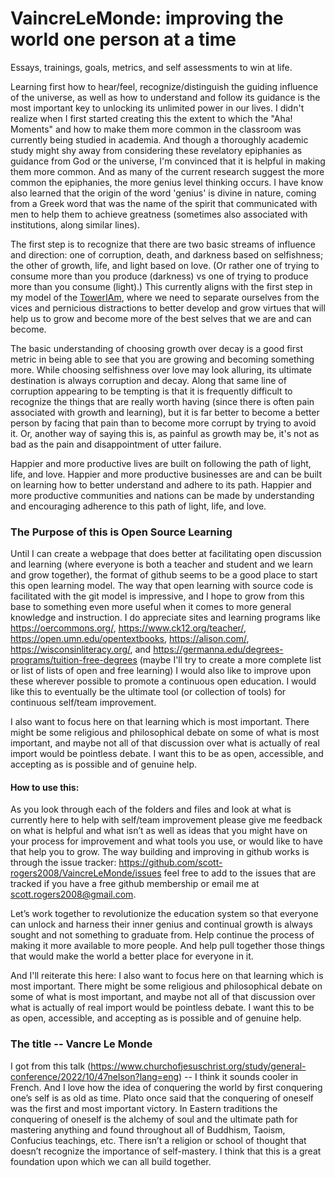 # VaincreLeMonde: improving the world one person at a time
Essays, trainings, goals, metrics, and self assessments to win at life.

Learning first how to hear/feel, recognize/distinguish the guiding influence of the universe, as well as how to understand and follow its guidance is the most important key to unlocking its unlimited power in our lives. I didn't realize when I first started creating this the extent to which the "Aha! Moments" and how to make them more common in the classroom was currently being studied in academia. And though a thoroughly academic study might shy away from considering these revelatory epiphanies as guidance from God or the universe, I'm convinced that it is helpful in making them more common. And as many of the current research suggest the more common the epiphanies, the more genius level thinking occurs. I have know also learned that the origin of the word 'genius' is divine in nature, coming from a Greek word that was the name of the spirit that communicated with men to help them to achieve greatness (sometimes also associated with institutions, along similar lines).

The first step is to recognize that there are two basic streams of influence and direction: one of corruption, death, and darkness based on selfishness; the other of growth, life, and light based on love. (Or rather one of trying to consume more than you produce (darkness) vs one of trying to produce more than you consume (light).)  This currently aligns with the first step in my model of the [TowerIAm](/training/TheTowerIAm.md), where we need to separate ourselves from the vices and pernicious distractions to better develop and grow virtues that will help us to grow and become more of the best selves that we are and can become.

The basic understanding of choosing growth over decay is a good first metric in being able to see that you are growing and becoming something more. While choosing selfishness over love may look alluring, its ultimate destination is always corruption and decay. Along that same line of corruption appearing to be tempting is that it is frequently difficult to recognize the things that are really worth having (since there is often pain associated with growth and learning), but it is far better to become a better person by facing that pain than to become more corrupt by trying to avoid it. Or, another way of saying this is, as painful as growth may be, it's not as bad as the pain and disappointment of utter failure.

Happier and more productive lives are built on following the path of light, life, and love. Happier and more productive businesses are and can be built on learning how to better understand and adhere to its path. Happier and more productive communities and nations can be made by understanding and encouraging adherence to this path of light, life, and love.

### The Purpose of this is Open Source Learning
Until I can create a webpage that does better at facilitating open discussion and learning (where everyone is both a teacher and student and we learn and grow together), the format of github seems to be a good place to start this open learning model. The way that open learning with source code is facilitated with the git model is impressive, and I hope to grow from this base to something even more useful when it comes to more general knowledge and instruction. I do appreciate sites and learning programs like https://oercommons.org/, https://www.ck12.org/teacher/, https://open.umn.edu/opentextbooks, https://alison.com/, https://wisconsinliteracy.org/, and https://germanna.edu/degrees-programs/tuition-free-degrees (maybe I'll try to create a more complete list or list of lists of open and free learning) I would also like to improve upon these wherever possible to promote a continuous open education. I would like this to eventually be the ultimate tool (or collection of tools) for continuous self/team improvement.

I also want to focus here on that learning which is most important. There might be some religious and philosophical debate on some of what is most important, and maybe not all of that discussion over what is actually of real import would be pointless debate. I want this to be as open, accessible, and accepting as is possible and of genuine help.

#### How to use this:
As you look through each of the folders and files and look at what is currently here to help with self/team improvement please give me feedback on what is helpful and what isn’t as well as ideas that you might have on your process for improvement and what tools you use, or would like to have that help you to grow. The way building and improving in github works is through the issue tracker: https://github.com/scott-rogers2008/VaincreLeMonde/issues feel free to add to the issues that are tracked if you have a free github membership or email me at scott.rogers2008@gmail.com.

Let’s work together to revolutionize the education system so that everyone can unlock and harness their inner genius and continual growth is always sought and not something to graduate from. Help continue the process of making it more available to more people. And help pull together those things that would make the world a better place for everyone in it.

And I'll reiterate this here: I also want to focus here on that learning which is most important. There might be some religious and philosophical debate on some of what is most important, and maybe not all of that discussion over what is actually of real import would be pointless debate. I want this to be as open, accessible, and accepting as is possible and of genuine help.

### The title -- Vancre Le Monde 
I got from this talk (https://www.churchofjesuschrist.org/study/general-conference/2022/10/47nelson?lang=eng) -- I think it sounds cooler in French.  And I love how the idea of conquering the world by first conquering one’s self is as old as time. Plato once said that the conquering of oneself was the first and most important victory. In Eastern traditions the conquering of oneself is the alchemy of soul and the ultimate path for mastering anything and found throughout all of Buddhism, Taoism, Confucius teachings, etc.  There isn’t a religion or school of thought that doesn’t recognize the importance of self-mastery. I think that this is a great foundation upon which we can all build together.

